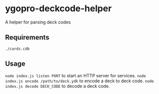 # ygopro-deckcode-helper
A helper for parsing deck codes

## Requirements
`./cards.cdb`

## Usage
`node index.js listen PORT` to start an HTTP server for services.
`node index.js encode /path/to/deck.ydk` to encode a deck to deck code.
`node index.js decode DECK_CODE` to decode a deck code.
